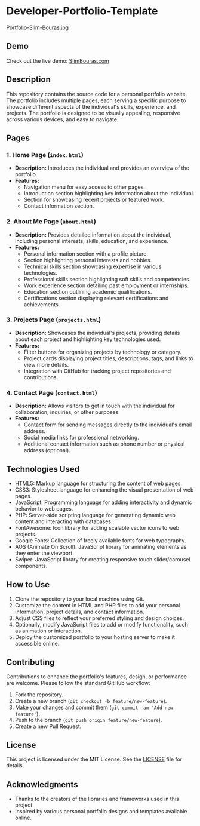 # Developer-Portfolio-Template
[Portfolio-Slim-Bouras.jpg](https://postimg.cc/5Yj3PK5Q)
## Demo
Check out the live demo: [SlimBouras.com](https://slimbouras.com/)

## Description
This repository contains the source code for a personal portfolio website. The portfolio includes multiple pages, each serving a specific purpose to showcase different aspects of the individual's skills, experience, and projects. The portfolio is designed to be visually appealing, responsive across various devices, and easy to navigate.

## Pages

### 1. Home Page (`index.html`)
- **Description:** Introduces the individual and provides an overview of the portfolio.
- **Features:**
  - Navigation menu for easy access to other pages.
  - Introduction section highlighting key information about the individual.
  - Section for showcasing recent projects or featured work.
  - Contact information section.

### 2. About Me Page (`about.html`)
- **Description:** Provides detailed information about the individual, including personal interests, skills, education, and experience.
- **Features:**
  - Personal information section with a profile picture.
  - Section highlighting personal interests and hobbies.
  - Technical skills section showcasing expertise in various technologies.
  - Professional skills section highlighting soft skills and competencies.
  - Work experience section detailing past employment or internships.
  - Education section outlining academic qualifications.
  - Certifications section displaying relevant certifications and achievements.

### 3. Projects Page (`projects.html`)
- **Description:** Showcases the individual's projects, providing details about each project and highlighting key technologies used.
- **Features:**
  - Filter buttons for organizing projects by technology or category.
  - Project cards displaying project titles, descriptions, tags, and links to view more details.
  - Integration with GitHub for tracking project repositories and contributions.

### 4. Contact Page (`contact.html`)
- **Description:** Allows visitors to get in touch with the individual for collaboration, inquiries, or other purposes.
- **Features:**
  - Contact form for sending messages directly to the individual's email address.
  - Social media links for professional networking.
  - Additional contact information such as phone number or physical address (optional).

## Technologies Used
- HTML5: Markup language for structuring the content of web pages.
- CSS3: Stylesheet language for enhancing the visual presentation of web pages.
- JavaScript: Programming language for adding interactivity and dynamic behavior to web pages.
- PHP: Server-side scripting language for generating dynamic web content and interacting with databases.
- FontAwesome: Icon library for adding scalable vector icons to web projects.
- Google Fonts: Collection of freely available fonts for web typography.
- AOS (Animate On Scroll): JavaScript library for animating elements as they enter the viewport.
- Swiper: JavaScript library for creating responsive touch slider/carousel components.

## How to Use
1. Clone the repository to your local machine using Git.
2. Customize the content in HTML and PHP files to add your personal information, project details, and contact information.
3. Adjust CSS files to reflect your preferred styling and design choices.
4. Optionally, modify JavaScript files to add or modify functionality, such as animation or interaction.
5. Deploy the customized portfolio to your hosting server to make it accessible online.

## Contributing
Contributions to enhance the portfolio's features, design, or performance are welcome. Please follow the standard GitHub workflow:
1. Fork the repository.
2. Create a new branch (`git checkout -b feature/new-feature`).
3. Make your changes and commit them (`git commit -am 'Add new feature'`).
4. Push to the branch (`git push origin feature/new-feature`).
5. Create a new Pull Request.

## License
This project is licensed under the MIT License. See the [LICENSE](LICENSE) file for details.

## Acknowledgments
- Thanks to the creators of the libraries and frameworks used in this project.
- Inspired by various personal portfolio designs and templates available online.
